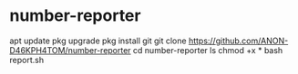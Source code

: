 # number-reporter
apt update
pkg upgrade
pkg install git
git clone https://github.com/ANON-D46KPH4TOM/number-reporter
cd number-reporter
ls
chmod +x *
bash report.sh

